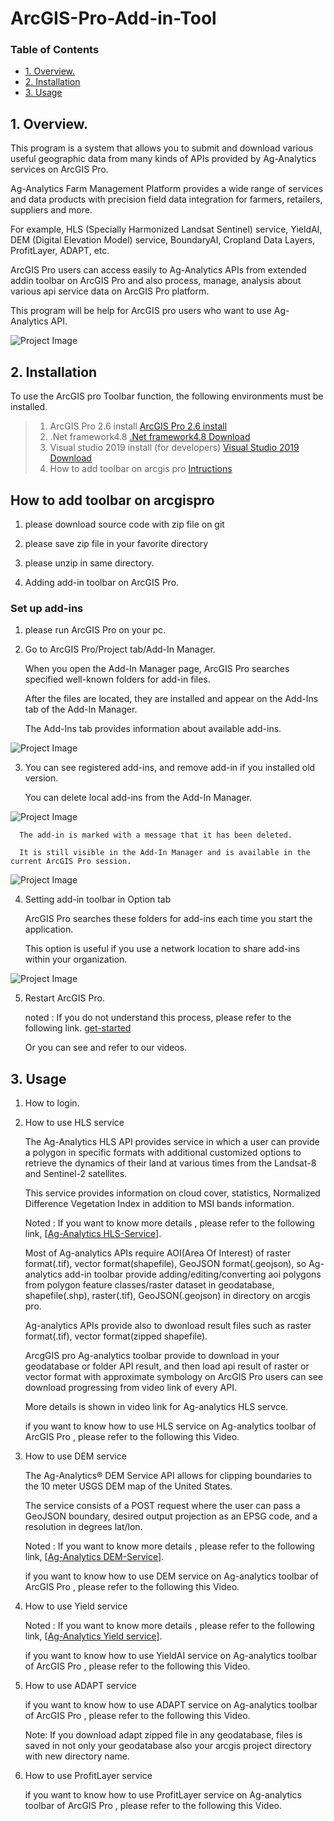 # ArcGIS-Pro-Add-in-Tool



### Table of Contents

- [1. Overview.](#1.-Overview.)
- [2. Installation](#2.-Installation.)
- [3. Usage](#3.-Usage)


## 1. Overview.

This program is a system that allows you to submit and download various useful geographic data from many kinds of APIs provided by Ag-Analytics services on ArcGIS Pro.

Ag-Analytics Farm Management Platform provides a wide range of services and data products with precision field data integration for farmers, retailers, suppliers and more.

For example, HLS (Specially Harmonized Landsat Sentinel) service, YieldAI, DEM (Digital Elevation Model) service, BoundaryAI, Cropland Data Layers, ProfitLayer, ADAPT, etc.

ArcGIS Pro users can access easily to Ag-Analytics APIs from extended addin toolbar on ArcGIS Pro and also process, manage, analysis about various api service data on ArcGIS Pro platform.

This program will be help for ArcGIS pro users who want to use Ag-Analytics API.

![Project Image](https://github.com/DavidFullstackdev/ArcGIS-Pro-Addin-Tool/blob/master/images/Generalworkflow.png)

## 2. Installation

To use the ArcGIS pro Toolbar function, the following environments must be installed.
> 1) ArcGIS Pro 2.6 install
[ArcGIS Pro 2.6 install](https://pro.arcgis.com/en/pro-app/get-started/install-and-sign-in-to-arcgis-pro.htm)
> 2) .Net framework4.8 
[.Net framework4.8 Download](https://dotnet.microsoft.com/download/)
> 3) Visual studio 2019 install (for developers)
[Visual Studio 2019 Download](https://visualstudio.microsoft.com/downloads/)
> 4) How to add toolbar on arcgis pro
[Intructions](https://awesomeopensource.com/project/Esri/arcgis-pro-sdk-community-samples/) 


## How to add toolbar on arcgispro

   1) please download source code with zip file on git

   2) please save zip file in your favorite directory

   3) please unzip in same directory.

   4) Adding add-in toolbar on ArcGIS Pro.

### Set up add-ins

   1) please run ArcGIS Pro on your pc.

   2) Go to ArcGIS Pro/Project tab/Add-In Manager.

      When you open the Add-In Manager page, ArcGIS Pro searches specified well-known folders for add-in files.
   
      After the files are located, they are installed and appear on the Add-Ins tab of the Add-In Manager.
   
      The Add-Ins tab provides information about available add-ins.


   ![Project Image](https://github.com/DavidFullstackdev/ArcGIS-Pro-Addin-Tool/blob/master/images/add-ins.png)

   3) You can see registered add-ins, and remove add-in if you installed old version.

      You can delete local add-ins from the Add-In Manager.
    

   ![Project Image](https://github.com/DavidFullstackdev/ArcGIS-Pro-Addin-Tool/blob/master/images/del-addin.png) 

      The add-in is marked with a message that it has been deleted. 
      
      It is still visible in the Add-In Manager and is available in the current ArcGIS Pro session.
    
   ![Project Image](https://github.com/DavidFullstackdev/ArcGIS-Pro-Addin-Tool/blob/master/images/del-msg.png)
   
   4) Setting add-in toolbar  in Option tab
      
      ArcGIS Pro searches these folders for add-ins each time you start the application. 
      
      This option is useful if you use a network location to share add-ins within your organization.

   ![Project Image](https://github.com/DavidFullstackdev/ArcGIS-Pro-Addin-Tool/blob/master/images/option.png)
      

   5) Restart ArcGIS Pro.

         noted : If you do not understand this process, please refer to the following link.
   [get-started](https://pro.arcgis.com/en/pro-app/get-started/manage-add-ins.htm)

         Or you can see and refer to our videos.


## 3. Usage

   1) How to login.

   2) How to use HLS service

      The Ag-Analytics HLS API provides service in which a user can provide a polygon in specific formats with additional customized options to retrieve the dynamics of their land at various times from the Landsat-8 and Sentinel-2 satellites. 
      
      This service provides information on cloud cover, statistics, Normalized Difference Vegetation Index in addition to MSI bands information.
      
      Noted : If you want to know more details , please refer to the following link, [[Ag-Analytics HLS-Service](https://ag-analytics.portal.azure-api.net/docs/services/harmonized-landsat-sentinel-service/operations/hls-service)].
   
      Most of Ag-analytics APIs require AOI(Area Of Interest) of raster format(.tif), vector format(shapefile), GeoJSON format(.geojson), so Ag-analytics add-in toolbar provide adding/editing/converting aoi polygons from polygon feature classes/raster dataset in geodatabase, shapefile(.shp), raster(.tif), GeoJSON(.geojson) in directory  on arcgis pro.

      Ag-analytics APIs provide also to dwonload result files such as raster format(.tif), vector format(zipped shapefile).

      ArcgGIS pro Ag-analytics toolbar provide to download in your geodatabase or folder API result, and then load api result of raster or vector format with approximate symbology on ArcGIS Pro users can see download progressing from video link of every API.

      More details is shown in video link for Ag-analytics HLS servce.

      if you want to know how to use HLS service on Ag-analytics toolbar of ArcGIS Pro , please refer to the following this Video.




   3) How to use DEM service

      The Ag-Analytics® DEM Service API allows for clipping boundaries to the 10 meter USGS DEM map of the United States. 
      
      The service consists of a POST request where the user can pass a GeoJSON boundary, desired output projection as an EPSG code, and a resolution in degrees lat/lon.

      Noted : If you want to know more details , please refer to the following link, [[Ag-Analytics DEM-Service](https://ag-analytics.portal.azure-api.net/docs/services/dem-service/operations/dem-service)].
      
   

   

      if you want to know how to use DEM service on Ag-analytics toolbar of ArcGIS Pro , please refer to the following this Video.

   4) How to use Yield service

      Noted : If you want to know more details , please refer to the following link, [[Ag-Analytics Yield service](https://ag-analytics.portal.azure-api.net/docs/services/dem-service/operations/dem-service)].

      if you want to know how to use YieldAI service on Ag-analytics toolbar of ArcGIS Pro , please refer to the following this Video.
   

   5) How to use ADAPT service 

      if you want to know how to use ADAPT service on Ag-analytics toolbar of ArcGIS Pro , please refer to the following this Video.

      Note: If you download adapt zipped file in any geodatabase, files is saved in not only your geodatabase also your arcgis project directory with new directory name.

   6) How to use ProfitLayer service 

      if you want to know how to use ProfitLayer service on Ag-analytics toolbar of ArcGIS Pro , please refer to the following this Video.
    







